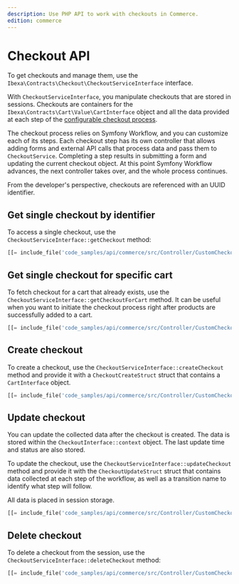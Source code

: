 ```yaml
---
description: Use PHP API to work with checkouts in Commerce.
edition: commerce
---
```


# Checkout API

To get checkouts and manage them, use the `Ibexa\Contracts\Checkout\CheckoutServiceInterface` interface.

With `CheckoutServiceInterface`, you manipulate checkouts that are stored in sessions. 
Checkouts are containers for the `Ibexa\Contracts\Cart\Value\CartInterface` object 
and all the data provided at each step of the [configurable checkout process](configure_checkout.md). 

The checkout process relies on Symfony Workflow, and you can customize each of its steps. 
Each checkout step has its own controller that allows adding forms and external API calls 
that process data and pass them to `CheckoutService`. 
Completing a step results in submitting a form and updating the current checkout object. 
At this point Symfony Workflow advances, the next controller takes over, and the 
whole process continues.

From the developer's perspective, checkouts are referenced with an UUID identifier. 

## Get single checkout by identifier

To access a single checkout, use the `CheckoutServiceInterface::getCheckout` method:

``` php
[[= include_file('code_samples/api/commerce/src/Controller/CustomCheckoutController.php', 31, 32) =]]
```

## Get single checkout for specific cart

To fetch checkout for a cart that already exists, use the `CheckoutServiceInterface::getCheckoutForCart` method. 
It can be useful when you want to initiate the checkout process right after 
products are successfully added to a cart.

``` php
[[= include_file('code_samples/api/commerce/src/Controller/CustomCheckoutController.php', 25, 29) =]]
```

## Create checkout

To create a checkout, use the `CheckoutServiceInterface::createCheckout` method and 
provide it with a `CheckoutCreateStruct` struct that contains a `CartInterface` object.

``` php
[[= include_file('code_samples/api/commerce/src/Controller/CustomCheckoutController.php', 34, 40) =]]
```

## Update checkout

You can update the collected data after the checkout is created.
The data is stored within the `CheckoutInterface::context` object. 
The last update time and status are also stored. 

To update the checkout, use the `CheckoutServiceInterface::updateCheckout` method 
and provide it with the `CheckoutUpdateStruct` struct that contains data collected at each 
step of the workflow, as well as a transition name to identify what step will follow. 

All data is placed in session storage.

``` php
[[= include_file('code_samples/api/commerce/src/Controller/CustomCheckoutController.php', 42, 44) =]]
```

## Delete checkout

To delete a checkout from the session, use the `CheckoutServiceInterface::deleteCheckout` method:

``` php
[[= include_file('code_samples/api/commerce/src/Controller/CustomCheckoutController.php', 46, 47) =]]
```
